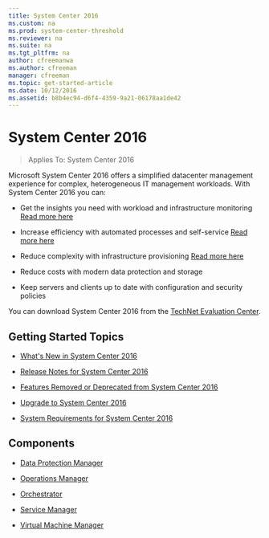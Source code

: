 ```yaml
---
title: System Center 2016
ms.custom: na
ms.prod: system-center-threshold
ms.reviewer: na
ms.suite: na
ms.tgt_pltfrm: na
author: cfreemanwa
ms.author: cfreeman
manager: cfreeman
ms.topic: get-started-article
ms.date: 10/12/2016
ms.assetid: b8b4ec94-d6f4-4359-9a21-06178aa1de42
---
```

# System Center 2016

>Applies To: System Center 2016

Microsoft System Center 2016 offers a simplified datacenter management experience for complex, heterogeneous IT management workloads. With System Center 2016 you can:

- Get the insights you need with workload and infrastructure monitoring [Read more here](http://download.microsoft.com/download/2/4/8/248DBCE6-6B50-4F1D-AD34-0C8B891355BA/System_Center_2016_Infrastructure_Monitoring_solution_brief_EN_US.pdf)

- Increase efficiency with automated processes and self-service [Read more here](http://download.microsoft.com/download/4/9/D/49D90092-541C-41CC-96C9-40960D899586/System_Center_2016_Automation_and_Self_Service_solution_brief_EN_US.pdf)

- Reduce complexity with infrastructure provisioning [Read more here](http://download.microsoft.com/download/7/C/1/7C1236DF-22F7-4C77-8E50-7399041107E3/System_Center_2016_Infrastructure_Provisioning_solution_brief_EN_US.pdf)

- Reduce costs with modern data protection and storage

- Keep servers and clients up to date with configuration and security policies

You can download System Center 2016 from the [TechNet Evaluation Center](http://www.microsoft.com/en-us/evalcenter/evaluate-system-center-technical-preview).

## Getting Started Topics

-   [What's New in System Center 2016](get-started/What-s-New-in-System-Center.md)

-   [Release Notes for System Center 2016](get-started/Release-Notes.md)

-   [Features Removed or Deprecated from System Center 2016](get-started/Features-Removed-or-Deprecated.md)

-   [Upgrade to System Center 2016](get-started/upgrade-to-system-center-2016.md)

-   [System Requirements for System Center 2016](system-requirements/System-Requirements.md)

## Components

-   [Data Protection Manager](dpm/Data-Protection-Manager.md)

-   [Operations Manager](om/welcome-to-operations-manager.md)

-   [Orchestrator](orch/Orchestrator.md)

-   [Service Manager](sm/Service-Manager.md)

-   [Virtual Machine Manager](vmm/vmm.md)
